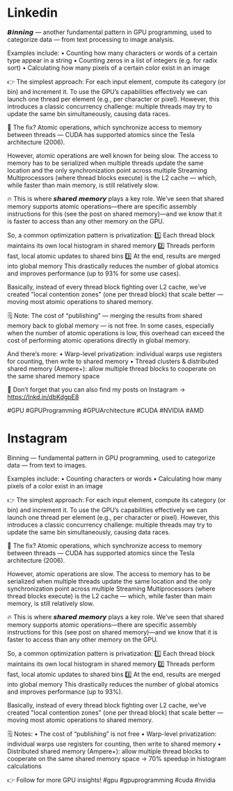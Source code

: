# Linkedin 

𝘽𝙞𝙣𝙣𝙞𝙣𝙜 — another fundamental pattern in GPU programming, used to categorize data — from text processing to image analysis.

Examples include:
• Counting how many characters or words of a certain type appear in a string
• Counting zeros in a list of integers (e.g. for radix sort)
• Calculating how many pixels of a certain color exist in an image

👉 The simplest approach:
For each input element, compute its category (or bin) and increment it.
To use the GPU’s capabilities effectively we can launch one thread per element (e.g., per character or pixel). However, this introduces a classic concurrency challenge: multiple threads may try to update the same bin simultaneously, causing data races.

🔧 The fix? Atomic operations, which synchronize access to memory between threads — CUDA has supported atomics since the Tesla architecture (2006).

However, atomic operations are well known for being slow. The access to memory has to be serialized when multiple threads update the same location and the only synchronization point across multiple Streaming Multiprocessors (where thread blocks execute) is the L2 cache — which, while faster than main memory, is still relatively slow.

🔥 This is where 𝙨𝙝𝙖𝙧𝙚𝙙 𝙢𝙚𝙢𝙤𝙧𝙮 plays a key role.
We’ve seen that shared memory supports atomic operations—there are specific assembly instructions for this (see the post on shared memory)—and we know that it is faster to access than any other memory on the GPU.

So, a common optimization pattern is privatization:
1️⃣ Each thread block maintains its own local histogram in shared memory
2️⃣ Threads perform fast, local atomic updates to shared bins
3️⃣ At the end, results are merged into global memory
This drastically reduces the number of global atomics and improves performance (up to 93% for some use cases).

Basically, instead of every thread block fighting over L2 cache, we’ve created "local contention zones" (one per thread block) that scale better — moving most atomic operations to shared memory.

🗒️ Note: The cost of “publishing” — merging the results from shared memory back to global memory — is not free. In some cases, especially when the number of atomic operations is low, this overhead can exceed the cost of performing atomic operations directly in global memory.

And there’s more:
• Warp-level privatization: individual warps use registers for counting, then write to shared memory
• Thread clusters & distributed shared memory (Ampere+): allow multiple thread blocks to cooperate on the same shared memory space

📱 Don’t forget that you can also find my posts on Instagram -> https://lnkd.in/dbKdgpE8

#GPU #GPUProgramming #GPUArchitecture #CUDA #NVIDIA #AMD

# Instagram

Binning — fundamental pattern in GPU programming, used to categorize data — from text to images.

Examples include:
• Counting characters or words
• Calculating how many pixels of a color exist in an image

👉 The simplest approach:
For each input element, compute its category (or bin) and increment it.
To use the GPU’s capabilities effectively we can launch one thread per element (e.g., per character or pixel). However, this introduces a classic concurrency challenge: multiple threads may try to update the same bin simultaneously, causing data races.

🔧 The fix? Atomic operations, which synchronize access to memory between threads — CUDA has supported atomics since the Tesla architecture (2006).

However, atomic operations are slow. The access to memory has to be serialized when multiple threads update the same location and the only synchronization point across multiple Streaming Multiprocessors (where thread blocks execute) is the L2 cache — which, while faster than main memory, is still relatively slow.

🔥 This is where 𝙨𝙝𝙖𝙧𝙚𝙙 𝙢𝙚𝙢𝙤𝙧𝙮 plays a key role.
We’ve seen that shared memory supports atomic operations—there are specific assembly instructions for this (see post on shared memory)—and we know that it is faster to access than any other memory on the GPU.

So, a common optimization pattern is privatization:
1️⃣ Each thread block maintains its own local histogram in shared memory
2️⃣ Threads perform fast, local atomic updates to shared bins
3️⃣ At the end, results are merged into global memory
This drastically reduces the number of global atomics and improves performance (up to 93%).

Basically, instead of every thread block fighting over L2 cache, we’ve created "local contention zones" (one per thread block) that scale better — moving most atomic operations to shared memory.

🗒️ Notes: 
• The cost of “publishing” is not free
• Warp-level privatization: individual warps use registers for counting, then write to shared memory
• Distributed shared memory (Ampere+): allow multiple thread blocks to cooperate on the same shared memory space -> 70% speedup in histogram calculations

👉 Follow for more GPU insights!
#gpu #gpuprogramming #cuda #nvidia